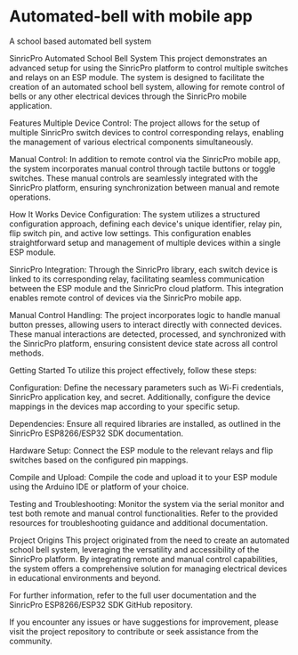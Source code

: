 # Automated-bell with mobile app
A school based automated bell system

SinricPro Automated School Bell System
This project demonstrates an advanced setup for using the SinricPro platform to control multiple switches and relays on an ESP module. The system is designed to facilitate the creation of an automated school bell system, allowing for remote control of bells or any other electrical devices through the SinricPro mobile application.

Features
Multiple Device Control: The project allows for the setup of multiple SinricPro switch devices to control corresponding relays, enabling the management of various electrical components simultaneously.

Manual Control: In addition to remote control via the SinricPro mobile app, the system incorporates manual control through tactile buttons or toggle switches. These manual controls are seamlessly integrated with the SinricPro platform, ensuring synchronization between manual and remote operations.

How It Works
Device Configuration: The system utilizes a structured configuration approach, defining each device's unique identifier, relay pin, flip switch pin, and active low settings. This configuration enables straightforward setup and management of multiple devices within a single ESP module.

SinricPro Integration: Through the SinricPro library, each switch device is linked to its corresponding relay, facilitating seamless communication between the ESP module and the SinricPro cloud platform. This integration enables remote control of devices via the SinricPro mobile app.

Manual Control Handling: The project incorporates logic to handle manual button presses, allowing users to interact directly with connected devices. These manual interactions are detected, processed, and synchronized with the SinricPro platform, ensuring consistent device state across all control methods.

Getting Started
To utilize this project effectively, follow these steps:

Configuration: Define the necessary parameters such as Wi-Fi credentials, SinricPro application key, and secret. Additionally, configure the device mappings in the devices map according to your specific setup.

Dependencies: Ensure all required libraries are installed, as outlined in the SinricPro ESP8266/ESP32 SDK documentation.

Hardware Setup: Connect the ESP module to the relevant relays and flip switches based on the configured pin mappings.

Compile and Upload: Compile the code and upload it to your ESP module using the Arduino IDE or platform of your choice.

Testing and Troubleshooting: Monitor the system via the serial monitor and test both remote and manual control functionalities. Refer to the provided resources for troubleshooting guidance and additional documentation.

Project Origins
This project originated from the need to create an automated school bell system, leveraging the versatility and accessibility of the SinricPro platform. By integrating remote and manual control capabilities, the system offers a comprehensive solution for managing electrical devices in educational environments and beyond.

For further information, refer to the full user documentation and the SinricPro ESP8266/ESP32 SDK GitHub repository.

If you encounter any issues or have suggestions for improvement, please visit the project repository to contribute or seek assistance from the community.
